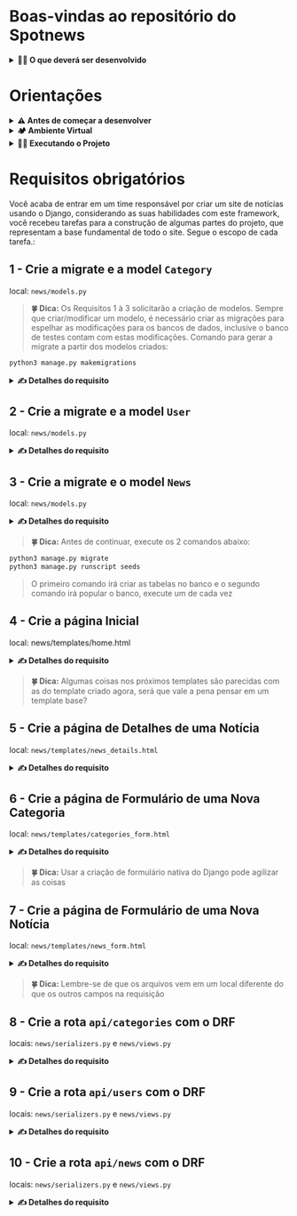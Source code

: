 # Boas-vindas ao repositório do Spotnews

<details>
  <summary><strong>👨‍💻 O que deverá ser desenvolvido</strong></summary><br />

  Você desenvolverá uma aplicação que armazena notícias que podem ser categorizadas por um usuário cadastrado.

  <strong>🚵 Habilidades a serem trabalhadas:</strong>
  <ul>
    <li>Escrever aplicações usando Django e Django Rest Framework</li>
    <li>Desenvolver uma aplicação que usa a arquitetura Model-View-Template</li>
    <li>Trabalhar com banco de dados MYSQL</li>
  </ul>

</details>

# Orientações

<details>
  <summary><strong>⚠ Antes de começar a desenvolver</strong></summary><br />
1. Para conseguir instalar a dependência `mysqlclient` você precisa garantir a existência de algumas bibliotecas no seu sistema operacional:

- **Debian/Ubuntu**

```bash
sudo apt-get install python3-dev default-libmysqlclient-dev build-essential pkg-config
```

- **Mac**

```bash
brew install mysql pkg-config
```

</details>

<details>
  <summary><strong>🏕️ Ambiente Virtual</strong></summary><br />
  O Python oferece um recurso chamado de ambiente virtual, onde permite sua máquina rodar sem conflitos, diferentes tipos de projetos com diferentes versões de bibliotecas.

  1. **criar o ambiente virtual**

  ```bash
  python3 -m venv .venv
  ```

  2. **ativar o ambiente virtual**

  ```bash
  source .venv/bin/activate
  ```

  3. **instalar as dependências no ambiente virtual**

  ```bash
  python3 -m pip install -r dev-requirements.txt
  ```

  Com o seu ambiente virtual ativo, as dependências serão instaladas neste ambiente.
  Quando precisar desativar o ambiente virtual, execute o comando "deactivate". Lembre-se de ativar novamente quando voltar a trabalhar no projeto.

  O arquivo `dev-requirements.txt` contém todas as dependências que serão utilizadas no projeto, ele está agindo como se fosse um `package.json` de um projeto `Node.js`.
</details>

<details>
  <summary><strong>🏃🏾 Executando o Projeto</strong></summary>
  As notícias estarão armazenadas no nosso banco de dados.

  <strong>MySQL</strong>

  Para a realização deste projeto, utilizaremos um banco de dados chamado `spotnews_database`.
  Já existem algumas funções prontas no arquivo `news/scripts/seeds.py` que te auxiliarão no desenvolvimento.
  Não altere as funções deste arquivo, mudanças nele não serão executadas no avaliador automático.

  Para rodar o MySQL via Docker execute os seguintes comandos na raiz do projeto:

  ```bash
  docker build -t spotnews-db .
  docker run -d -p 3306:3306 --name=spotnews-mysql-container -e MYSQL_ROOT_PASSWORD=password -e MYSQL_DATABASE=spotnews_database spotnews-db
  ```
  
  Esses comandos irão fazer o build da imagem e subir o container
  
  Lembre-se de que o MySQL utiliza por padrão a porta 3306. Se já houver outro serviço utilizando esta porta, considere desativá-lo ou mudar a porta no comando acima.

</details>

# Requisitos obrigatórios

Você acaba de entrar em um time responsável por criar um site de notícias usando o Django, considerando as suas habilidades com este framework, você recebeu tarefas para a construção de algumas partes do projeto, que representam  a base fundamental de todo o site. Segue o escopo de cada tarefa.:

## 1 - Crie a migrate e a model `Category`

local: `news/models.py`

> <b>🍀 Dica:</b> Os Requisitos 1 à 3 solicitarão a criação de modelos. Sempre que criar/modificar um modelo, é necessário criar as migrações para espelhar as modificações para os bancos de dados, inclusive o banco de testes contam com estas modificações. Comando para gerar a migrate a partir dos modelos criados:

```bash
python3 manage.py makemigrations
```

<details>
  <summary>
    <b>✍️ Detalhes do requisito</b>
  </summary>

- Crie a classe `Category`;
- A classe `Category` deve herdar os `models` do Django;
- A classe `Category` deve ter uma propriedade chamada `name`;
- A propriedade `name` deve ser um campo de caracteres com um tamanho máximo de **200 caracteres**;
- A propriedade `name` não deve aceitar informações vazias ou maiores que 200 caracteres;
- O método `__str__` da classe `Category` deve retornar a propriedade `name` da categoria criada;

</details>

## 2 - Crie a migrate e a model `User`

local: `news/models.py`

<details>
  <summary>
    <b>✍️ Detalhes do requisito</b>
  </summary>

- Crie a classe `User`
- A classe `User` deve herdar os `models` do Django;
- A classe `User` deve ter as propriedades chamada `name`, `email`, `password` e `role`;
- As propriedades `name`, `password` e `role` devem ser campos de caracteres com um tamanho máximo de **200 caracteres**;
- A propriedade `email` deve ser um campo do tipo `email` com um tamanho máximo de **200 caracteres**;
- As propriedades devem ser:
  - `name`: Campo de caracteres, com tamanho máximo de **200 caracteres**;
  - `email`: Campo de email, , com tamanho máximo de **200 caracteres**;
  - `password`: Campo de caracteres, com tamanho máximo de **200 caracteres**;
  - `role`: Campo de caracteres, com tamanho máximo de **200 caracteres**;
- As propriedades `name`, `email`, `password` e `role` não devem aceitar informações vazias ou maiores que 200 caracteres;
- O método `__str__` da classe `User` deve retornar a propriedade `name` da pessoa usuária criada;

</details>

## 3 - Crie a migrate e o model `News`

local: `news/models.py`

<details>
  <summary>
    <b>✍️ Detalhes do requisito</b>
  </summary>

- Crie a classe `News`;
- A classe `News` deve herdar os models do Django;
- A classe `News` deve ter as propriedades chamada `title`, `content`, `author`, `created_at`, `image` e `categories`;
- As propriedades devem ser:
  - `title`: Campo de caracteres com tamanho máximo de **200 caracteres** e com validação que não permita títulos com apenas uma palavra;
  - `content`: Campo de texto, sem tamanho máximo de caracteres;
  - `author`: Chave estrangeira da tabela ligada o model `User`;
  - `created_at`: Campo de data;
  - `image`: Campo de imagem;
  - `categories`: Chave estrangeira da tabela ligada o model `Category`;
- As propriedades `title`, `content`, `created_at` e `categories` não devem aceitar informações vazias;
- A propriedade `image` pode aceitar informações vazias;
- A propriedade `title` não deve aceitar informações maiores que 200 caracteres;
- A propriedade `created_at` não deve aceita datas fora do padrão `AAAA-MM-DD`;
- A propriedade `img` deve ter um campo `upload_to` que deve ser igual ao diretório `'img/'`;
- A propriedade `categories` deve aceitar 1 ou mais categorias e deve se relacionar como muitos para muitos;
- O método `__str__` da classe `News` deve retornar a propriedade `title` da notícia criada;

</details>

> <b>🍀 Dica:</b> Antes de continuar, execute os 2 comandos abaixo:

```bash
python3 manage.py migrate
python3 manage.py runscript seeds
```

> O primeiro comando irá criar as tabelas no banco e o segundo comando irá popular o banco, execute um de cada vez

## 4 - Crie a página Inicial

local: news/templates/home.html

<details>
  <summary>
    <b>✍️ Detalhes do requisito</b>
  </summary>

- Crie um template para a página inicial do projeto;
- Crie a view e a url necessárias para renderizar o template `home.html`;
- Inclua as `urls` de `news` nas `urls` do projeto;
- O template da página inicial deve ser renderizado na rota `http://127.0.0.1:8000/`;
- O template deve ter uma tag `link` importando o arquivo css `css/style.css` que está na página de estáticos;
- A importação de arquivos estáticos deve ser feita através do template tag `static`;
- O caminho para a página inicial deve ter o nome de `home-page`;
- O template da página inicial deve ter como título `Página Inicial`;
- O template da página inicial deve ter um cabeçalho `header` com a classe `header`;
- O template da página inicial deve ter uma lista não ordenada com a classe `header-links` dentro do cabeçalho;
- O template da página inicial deve ter na lista não ordenada um link `a` com referência para a `home-page` e com o texto `Home`;
- O template da página inicial deve ter cards das notícias cadastradas no banco;
- O template da página inicial deve ter títulos `h2` com a classe `news-title` e os títulos das notícias como valores;
- O template da página inicial deve ter tags `span` com a classe `news-date` e a datas de criação das notícias como valores;
- O template deve exibir as datas no formato `DD/MM/AAAA`;
- O template da página inicial deve exibir as imagens das notícias;

</details>

> <b>🍀 Dica:</b> Algumas coisas nos próximos templates são parecidas com as do template criado agora, será que vale a pena pensar em um template base?

## 5 - Crie a página de Detalhes de uma Notícia

local: `news/templates/news_details.html`

<details>
  <summary>
    <b>✍️ Detalhes do requisito</b>
  </summary>

- Crie um template para a página detalhes da notícia;
- Crie a view e a url necessárias para renderizar o template `news_details.html`;
- O template da página detalhes da notícia deve ser renderizado na rota `http://127.0.0.1:8000/news/<int:id>`;

> Obs: o endpoint `<int:id>` deve ser substituído dinamicamente pelo id da notícia

- O caminho para a página detalhes da notícia deve ter o nome de `news-details-page`;
- O template da página detalhes da notícia deve ter como título `Página de Detalhes da Notícia`;
- O template da página detalhes da notícia deve ter um cabeçalho `header` com a classe `header`;
- O template da página detalhes da notícia deve ter uma lista não ordenada com a classe `header-links`;
- O template da página detalhes da notícia deve ter no cabeçalho um link `a` com referência para a `home-page` e com o texto `Home`;
- O template da página detalhes da notícia deve exibir as seguintes informações:
  - O título da notícia em título `h1`;
  - O conteúdo da notícia em parágrafo `p` com classe `news-content`;
  - Cada categoria da notícia em uma tag `span` com classe `news-categories`;
  - A pessoa autora da notícia em uma tag `span` com classe `news-author`;;
  - A imagem da notícia;
  - A data de criação da notícia no formato `DD/MM/AAAA`;
- Modifique as notícias no template `home.html` para que quando clicadas haja um redirecionamento para a página detalhes da notícia;

</details>

## 6 - Crie a página de Formulário de uma Nova Categoria

local: `news/templates/categories_form.html`

<details>
  <summary>
    <b>✍️ Detalhes do requisito</b>
  </summary>

- Crie um template para o formulário de cadastro de uma categoria;
- Crie a view e a url necessárias para renderizar o template `categories_form.html`;
- O template do formulário de uma nova categoria deve ser renderizado na rota `http://127.0.0.1:8000/categories/`;
- O caminho para o formulário de uma nova categoria deve ter o nome de `categories-form`;
- O template do formulário de uma nova categoria deve ter como título `Formulário para Nova Categoria`;
- O template do formulário de uma nova categoria deve ter um cabeçalho `header` com a classe `header`;
- O template do formulário de uma nova categoria deve ter uma lista não ordenada com a classe `header-links`;
- O template do formulário de uma nova categoria deve ter no cabeçalho um primeiro link `a` com referência para a `home-page` e com o texto `Home`;
- O template do formulário de uma nova categoria deve ter no cabeçalho um outro link `a` com referência para a `categories-form` e com o texto `Cadastrar Categorias`;
- O template do formulário de uma nova categoria deve ter uma tag de formulário com a propriedade `method` do tipo `post` e a propriedade `action` com a url para `/categories`;
- O template do formulário de uma nova categoria deve carregar o _token_ de segurança `CSRF` em seu interior usando a tag de template adequada;
- O template do formulário de uma nova categoria deve ter uma `label` que como o valor `Nome`;
- O template do formulário de uma nova categoria deve ter um `input` com as algumas especificações:
  - A propriedade `type` do tipo `text`;
  - A propriedade `name` com o valor `name`;
  - A propriedade `maxlength` com o valor `200`;
  - Precisa ser um campo obrigatório;
- O template do formulário de uma nova categoria deve ter um botão do tipo `submit` com texto `Salvar`;
- Após o cadastro de uma categoria, a pessoa usuária deve ser redirecionada para a página principal;

</details>

 > <b>🍀 Dica:</b> Usar a criação de formulário nativa do Django pode agilizar as coisas

## 7 - Crie a página de Formulário de uma Nova Notícia

local: `news/templates/news_form.html`

<details>
  <summary>
    <b>✍️ Detalhes do requisito</b>
  </summary>

- Crie um template para o formulário de cadastro de uma notícia;
- Crie a view e a url necessárias para renderizar o template `news_form.html`;
- O template do formulário de uma nova notícia deve ser renderizado na rota `http://127.0.0.1:8000/news/`;
- O caminho para o formulário de uma nova notícia deve ter o nome de `news-form`;
- O template do formulário de uma nova notícia deve ter como título `Formulário para Nova Notícia`;
- O template do formulário de uma nova notícia deve ter um cabeçalho `header` com a classe `header`;
- O template do formulário de uma nova notícia deve ter uma lista não ordenada com a classe `header-links`;
- O template do formulário de uma nova notícia deve ter no cabeçalho um primeiro link `a` com referência para a `home-page` e com o texto `Home`;
- O template do formulário de uma nova notícia deve ter no cabeçalho um segundo link `a` com referência para a `categories-form` e com o texto `Cadastrar Categorias`;
- O template do formulário de uma nova notícia deve ter no cabeçalho um terceiro link `a` com referência para a `news-form` e com o texto `Cadastrar Notícias`;
- O template do formulário de uma nova notícia deve ter uma tag de formulário com a propriedade `method` do tipo `post`, a propriedade `action` com a url para `/news/` e a propriedade `enctype` com valor `multipart/form-data`;
- O template do formulário de uma nova notícia deve carregar o _token_ de segurança `CSRF` em seu interior usando a tag de template adequada;
- O template do formulário de uma nova notícia deve ter as seguintes tag:
  - Uma `label` como o valor `Título`;
  - Um `input` do tipo `text` com o nome `title`;
  - Uma `label` como o valor `Conteúdo`;
  - Um `textarea` com o nome `content`;
  - Uma `label` como o valor `Autoria`;
  - Um `select` com o nome `author`;
  - Múltiplos `option` sendo seus valores os nomes das pessoas usuárias cadastradas no banco;
  - Uma `label` como o valor `Criado em`;
  - Um `input` do tipo `date` com o nome `created_at`;
  - Uma `label` como o valor `URL da Imagem`;
  - Um `input` do tipo `file` com o nome `image`;
  - Múltiplas `label` sendo seus valores os nomes das categorias cadastradas no banco;
  - Múltiplos `input` do tipo `checkbox` com o nome `categories`, cada input ligado a uma `label` de categoria;
  - Um botão do tipo `submit` com o valor `Salvar`;
  - Após o cadastro de uma notícia, a pessoa usuária deve ser redirecionada para a página principal;

</details>

> <b>🍀 Dica:</b> Lembre-se de que os arquivos vem em um local diferente do que os outros campos na requisição

## 8 - Crie a rota `api/categories` com o DRF

locais: `news/serializers.py` e `news/views.py`

<details>
  <summary>
    <b>✍️ Detalhes do requisito</b>
  </summary>

- Adicione a rota `api/` nas urls do projeto;
- Vincule o `router` usado para construção da api com a rota `api/`do projeto;
- Registre no `router` a rotas `categories` com o `viewset` de `Category`;
- Crie um `serializer` que receba a model `Category` e tenha os campos `id` e `name`;
- Crie uma view que receba todas as categorias cadastradas no banco de dados e o `serializer` criado anteriormente;
- Crie uma rota para a view criada com o nome de `categories`;

</details>

## 9 - Crie a rota `api/users` com o DRF

locais: `news/serializers.py` e `news/views.py`

<details>
  <summary>
    <b>✍️ Detalhes do requisito</b>
  </summary>

- Adicione a rota `api/` nas urls do projeto;
- Vincule o `router` usado para construção da api com a rota `api/`do projeto;
- Registre no `router` a rotas `users` com o `viewset` de `User`;
- Crie um `serializer` que receba a model `User` e tenha os campos `id`, `name`, `email` e `role`;
- Crie uma view que receba todas as pessoas usuárias cadastradas no banco de dados e o `serializer` criado anteriormente;
- Crie uma rota para a view criada com o nome de `users`;

</details>

## 10 - Crie a rota `api/news` com o DRF

locais: `news/serializers.py` e `news/views.py`

<details>
  <summary>
    <b>✍️ Detalhes do requisito</b>
  </summary>

- Adicione a rota `api/` nas urls do projeto;
- Vincule o `router` usado para construção da api com a rota `api/`do projeto;
- Registre no `router` a rotas `news` com o `viewset` de `News`;
- Crie um `serializer` que receba a model `News` e tenha os campos `id`, `title`, `content`, `author`, `created_at`, `image` e `categories`;
- Crie uma view que receba todas as notícias cadastradas no banco de dados e o `serializer` criado anteriormente;
- Crie uma rota para a view criada com o nome de `news`;

</details>
